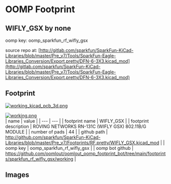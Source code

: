 # OOMP Footprint  
## WIFLY_GSX  by none  
  
oomp key: oomp_sparkfun_rf_wifly_gsx  
  
source repo at: [http://gitlab.com/sparkfun/SparkFun-KiCad-Libraries/blob/master/Pre_v7/Tools/SparkFun-Eagle-Libraries_Conversion/Export.pretty/DFN-6-3X3.kicad_mod](http://gitlab.com/sparkfun/SparkFun-KiCad-Libraries/blob/master/Pre_v7/Tools/SparkFun-Eagle-Libraries_Conversion/Export.pretty/DFN-6-3X3.kicad_mod)  
## Footprint  
  
[![working_kicad_pcb_3d.png](working_kicad_pcb_3d_600.png)](working_kicad_pcb_3d.png)  
  
[![working.png](working_600.png)](working.png)  
| name | value | 
| --- | --- | 
| footprint name | WIFLY_GSX | 
| footprint description | ROVING NETWORKS RN-131C (WIFLY GSX) 802.11B/G MODULE | 
| number of pads | 44 | 
| github path | http://github.com/sparkfun/SparkFun-KiCad-Libraries/blob/master/Pre_v7/Footprints/RF.pretty/WIFLY_GSX.kicad_mod | 
| oomp key | oomp_sparkfun_rf_wifly_gsx | 
| oomp bot github | https://github.com/oomlout/oomlout_oomp_footprint_bot/tree/main/footprints/sparkfun_rf_wifly_gsx/working | 
## Images  
